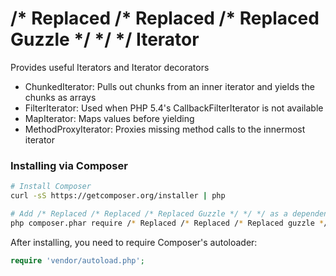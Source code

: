 /* Replaced /* Replaced /* Replaced Guzzle */ */ */ Iterator
===============

Provides useful Iterators and Iterator decorators

- ChunkedIterator: Pulls out chunks from an inner iterator and yields the chunks as arrays
- FilterIterator: Used when PHP 5.4's CallbackFilterIterator is not available
- MapIterator: Maps values before yielding
- MethodProxyIterator: Proxies missing method calls to the innermost iterator

### Installing via Composer

```bash
# Install Composer
curl -sS https://getcomposer.org/installer | php

# Add /* Replaced /* Replaced /* Replaced Guzzle */ */ */ as a dependency
php composer.phar require /* Replaced /* Replaced /* Replaced guzzle */ */ *//iterator:~3.0
```

After installing, you need to require Composer's autoloader:

```php
require 'vendor/autoload.php';
```
